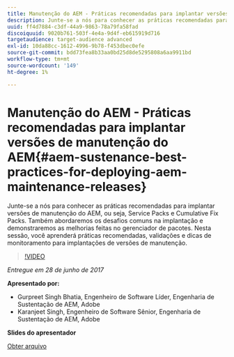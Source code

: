 ```yaml
---
title: Manutenção do AEM - Práticas recomendadas para implantar versões de manutenção do AEM
description: Junte-se a nós para conhecer as práticas recomendadas para implantar versões de manutenção do AEM, ou seja, Service Packs e Cumulative Fix Packs. Também abordaremos os desafios comuns na implantação e demonstraremos as melhorias feitas no gerenciador de pacotes. Nesta sessão, você aprenderá práticas recomendadas, validações e dicas de monitoramento para implantações de versões de manutenção.
uuid: ff4d7884-c3df-44a9-9863-78a79fa58fad
discoiquuid: 9020b761-503f-4e4a-9d4f-eb615919d716
targetaudience: target-audience advanced
exl-id: 10da88cc-1612-4996-9b78-f453dbec0efe
source-git-commit: bdd73fea8b33aa0bd25d8de5295808a6aa9911bd
workflow-type: tm+mt
source-wordcount: '149'
ht-degree: 1%

---
```


# Manutenção do AEM - Práticas recomendadas para implantar versões de manutenção do AEM{#aem-sustenance-best-practices-for-deploying-aem-maintenance-releases}

Junte-se a nós para conhecer as práticas recomendadas para implantar versões de manutenção do AEM, ou seja, Service Packs e Cumulative Fix Packs. Também abordaremos os desafios comuns na implantação e demonstraremos as melhorias feitas no gerenciador de pacotes. Nesta sessão, você aprenderá práticas recomendadas, validações e dicas de monitoramento para implantações de versões de manutenção.

>[!VIDEO](https://video.tv.adobe.com/v/18982/?quality=9)

*Entregue em 28 de junho de 2017*

**Apresentado por:**

* Gurpreet Singh Bhatia, Engenheiro de Software Líder, Engenharia de Sustentação de AEM, Adobe
* Karanjeet Singh, Engenheiro de Software Sênior, Engenharia de Sustentação de AEM, Adobe

**Slides do apresentador**

[Obter arquivo](assets/aem-sustenance-best-practices-gems.pdf)
<!--
[Get back to the Overview](https://helpx.adobe.com/experience-manager/kt/eseminars/gems/aem-index.html)
-->
